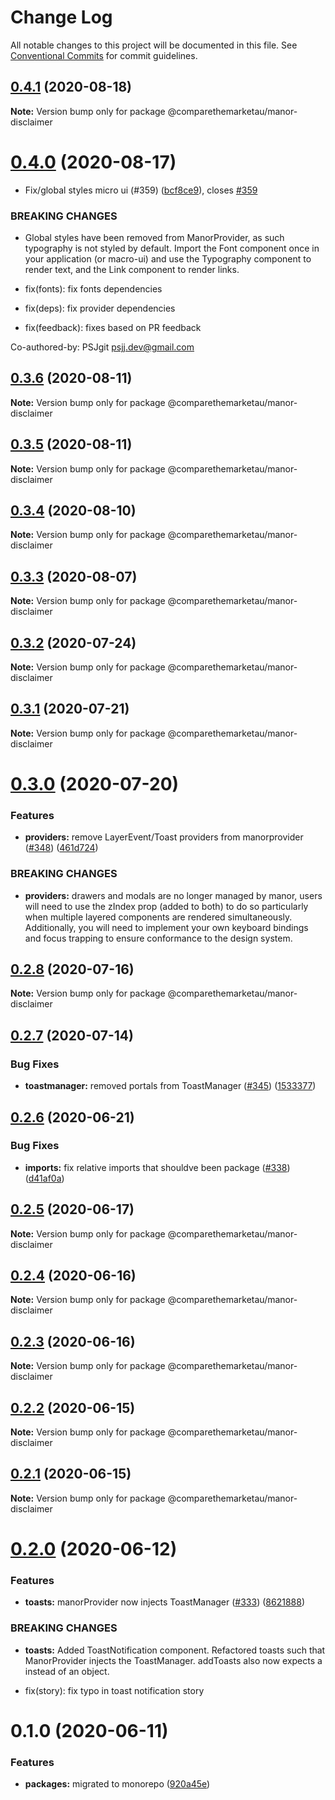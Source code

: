 # Change Log

All notable changes to this project will be documented in this file.
See [Conventional Commits](https://conventionalcommits.org) for commit guidelines.

## [0.4.1](https://github.com/comparethemarketau/manor-react/compare/@comparethemarketau/manor-disclaimer@0.4.0...@comparethemarketau/manor-disclaimer@0.4.1) (2020-08-18)

**Note:** Version bump only for package @comparethemarketau/manor-disclaimer





# [0.4.0](https://github.com/comparethemarketau/manor-react/compare/@comparethemarketau/manor-disclaimer@0.3.6...@comparethemarketau/manor-disclaimer@0.4.0) (2020-08-17)


* Fix/global styles micro ui (#359) ([bcf8ce9](https://github.com/comparethemarketau/manor-react/commit/bcf8ce92ba170a51113a4022728da22f47a6a768)), closes [#359](https://github.com/comparethemarketau/manor-react/issues/359)


### BREAKING CHANGES

* Global styles have been removed from ManorProvider, as such typography is not
styled by default. Import the Font component once in your application (or macro-ui) and use the
Typography component to render text, and the Link component to render links.

* fix(fonts): fix fonts dependencies

* fix(deps): fix provider dependencies

* fix(feedback): fixes based on PR feedback

Co-authored-by: PSJgit <psjj.dev@gmail.com>





## [0.3.6](https://github.com/comparethemarketau/manor-react/compare/@comparethemarketau/manor-disclaimer@0.3.5...@comparethemarketau/manor-disclaimer@0.3.6) (2020-08-11)

**Note:** Version bump only for package @comparethemarketau/manor-disclaimer





## [0.3.5](https://github.com/comparethemarketau/manor-react/compare/@comparethemarketau/manor-disclaimer@0.3.4...@comparethemarketau/manor-disclaimer@0.3.5) (2020-08-11)

**Note:** Version bump only for package @comparethemarketau/manor-disclaimer





## [0.3.4](https://github.com/comparethemarketau/manor-react/compare/@comparethemarketau/manor-disclaimer@0.3.3...@comparethemarketau/manor-disclaimer@0.3.4) (2020-08-10)

**Note:** Version bump only for package @comparethemarketau/manor-disclaimer





## [0.3.3](https://github.com/comparethemarketau/manor-react/compare/@comparethemarketau/manor-disclaimer@0.3.2...@comparethemarketau/manor-disclaimer@0.3.3) (2020-08-07)

**Note:** Version bump only for package @comparethemarketau/manor-disclaimer





## [0.3.2](https://github.com/comparethemarketau/manor-react/compare/@comparethemarketau/manor-disclaimer@0.3.1...@comparethemarketau/manor-disclaimer@0.3.2) (2020-07-24)

**Note:** Version bump only for package @comparethemarketau/manor-disclaimer





## [0.3.1](https://github.com/comparethemarketau/manor-react/compare/@comparethemarketau/manor-disclaimer@0.3.0...@comparethemarketau/manor-disclaimer@0.3.1) (2020-07-21)

**Note:** Version bump only for package @comparethemarketau/manor-disclaimer





# [0.3.0](https://github.com/comparethemarketau/manor-react/compare/@comparethemarketau/manor-disclaimer@0.2.8...@comparethemarketau/manor-disclaimer@0.3.0) (2020-07-20)


### Features

* **providers:** remove LayerEvent/Toast providers from manorprovider ([#348](https://github.com/comparethemarketau/manor-react/issues/348)) ([461d724](https://github.com/comparethemarketau/manor-react/commit/461d72498fca1aca9de0056a27d1a3d17a89ea77))


### BREAKING CHANGES

* **providers:** drawers and modals are no longer managed by manor, users will need to use the
zIndex prop (added to both) to do so particularly when multiple layered components are rendered
simultaneously. Additionally, you will need to implement your own keyboard bindings and focus
trapping to ensure conformance to the design system.





## [0.2.8](https://github.com/comparethemarketau/manor-react/compare/@comparethemarketau/manor-disclaimer@0.2.7...@comparethemarketau/manor-disclaimer@0.2.8) (2020-07-16)

**Note:** Version bump only for package @comparethemarketau/manor-disclaimer





## [0.2.7](https://github.com/comparethemarketau/manor-react/compare/@comparethemarketau/manor-disclaimer@0.2.6...@comparethemarketau/manor-disclaimer@0.2.7) (2020-07-14)


### Bug Fixes

* **toastmanager:** removed portals from ToastManager ([#345](https://github.com/comparethemarketau/manor-react/issues/345)) ([1533377](https://github.com/comparethemarketau/manor-react/commit/1533377910e9cbac266abe24fae1ee42eba4c52f))





## [0.2.6](https://github.com/comparethemarketau/manor-react/compare/@comparethemarketau/manor-disclaimer@0.2.5...@comparethemarketau/manor-disclaimer@0.2.6) (2020-06-21)


### Bug Fixes

* **imports:** fix relative imports that shouldve been package ([#338](https://github.com/comparethemarketau/manor-react/issues/338)) ([d41af0a](https://github.com/comparethemarketau/manor-react/commit/d41af0aea1f21e2fd30d281301648d44fc566da4))





## [0.2.5](https://github.com/comparethemarketau/manor-react/compare/@comparethemarketau/manor-disclaimer@0.2.4...@comparethemarketau/manor-disclaimer@0.2.5) (2020-06-17)

**Note:** Version bump only for package @comparethemarketau/manor-disclaimer





## [0.2.4](https://github.com/comparethemarketau/manor-react/compare/@comparethemarketau/manor-disclaimer@0.2.3...@comparethemarketau/manor-disclaimer@0.2.4) (2020-06-16)

**Note:** Version bump only for package @comparethemarketau/manor-disclaimer





## [0.2.3](https://github.com/comparethemarketau/manor-react/compare/@comparethemarketau/manor-disclaimer@0.2.2...@comparethemarketau/manor-disclaimer@0.2.3) (2020-06-16)

**Note:** Version bump only for package @comparethemarketau/manor-disclaimer





## [0.2.2](https://github.com/comparethemarketau/manor-react/compare/@comparethemarketau/manor-disclaimer@0.2.1...@comparethemarketau/manor-disclaimer@0.2.2) (2020-06-15)

**Note:** Version bump only for package @comparethemarketau/manor-disclaimer





## [0.2.1](https://github.com/comparethemarketau/manor-react/compare/@comparethemarketau/manor-disclaimer@0.2.0...@comparethemarketau/manor-disclaimer@0.2.1) (2020-06-15)

**Note:** Version bump only for package @comparethemarketau/manor-disclaimer





# [0.2.0](https://github.com/comparethemarketau/manor-react/compare/@comparethemarketau/manor-disclaimer@0.1.0...@comparethemarketau/manor-disclaimer@0.2.0) (2020-06-12)


### Features

* **toasts:** manorProvider now injects ToastManager ([#333](https://github.com/comparethemarketau/manor-react/issues/333)) ([8621888](https://github.com/comparethemarketau/manor-react/commit/862188867bbc8258b29fa162f46e5ad5b108f778))


### BREAKING CHANGES

* **toasts:** Added ToastNotification component. Refactored toasts such that ManorProvider
injects the ToastManager. addToasts also now expects a <ToastNotification> instead of an object.

* fix(story): fix typo in toast notification story





# 0.1.0 (2020-06-11)


### Features

* **packages:** migrated to monorepo ([920a45e](https://github.com/comparethemarketau/manor-react/commit/920a45ec4b40a19de32f39f29693cbe1b1f314ae))
